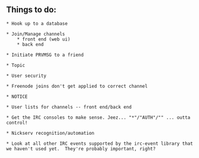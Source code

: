 ## Things to do:

    * Hook up to a database

	* Join/Manage channels
		* front end (web ui)
		* back end
	
    * Initiate PRVMSG to a friend

    * Topic

	* User security

    * Freenode joins don't get applied to correct channel

    * NOTICE

    * User lists for channels -- front end/back end

    * Get the IRC consoles to make sense. Jeez... "*"/"AUTH"/"" ... outta control!

    * Nickserv recognition/automation

    * Look at all other IRC events supported by the irc-event library that we haven't used yet.  They're probably important, right?
	
